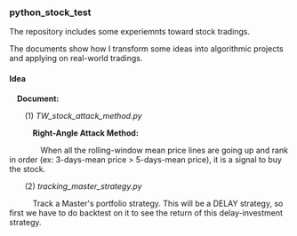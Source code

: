 ### python_stock_test

The  repository includes some experiemnts toward stock tradings.

The documents show how I transform some ideas into algorithmic projects and applying on real-world tradings.

#### Idea
&emsp;**Document:**

&emsp;&emsp;(1) *TW_stock_attack_method.py*

&emsp;&emsp;&emsp;**Right-Angle Attack Method:**

&emsp;&emsp;&emsp;&emsp;When all the rolling-window mean price lines are going up and rank in order (ex: 3-days-mean price > 5-days-mean price), it is a signal to buy the stock.

&emsp;&emsp;(2) *tracking_master_strategy.py*

&emsp;&emsp;&emsp;Track a Master's portfolio strategy. This will be a DELAY strategy, so first we have to do backtest on it to see the return of this delay-investment strategy.
